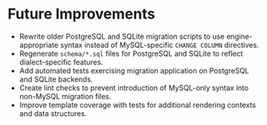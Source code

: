 # Future Improvements

- Rewrite older PostgreSQL and SQLite migration scripts to use engine-appropriate syntax instead of MySQL-specific `CHANGE COLUMN` directives.
- Regenerate `schema/*.sql` files for PostgreSQL and SQLite to reflect dialect-specific features.
- Add automated tests exercising migration application on PostgreSQL and SQLite backends.
- Create lint checks to prevent introduction of MySQL-only syntax into non-MySQL migration files.
- Improve template coverage with tests for additional rendering contexts and data structures.
